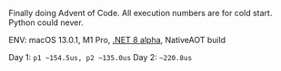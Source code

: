 Finally doing Advent of Code. All execution numbers are for cold start. Python could never.

ENV: macOS 13.0.1, M1 Pro, [.NET 8 alpha](https://github.com/dotnet/installer#table), NativeAOT build

Day 1: `p1 ~154.5us, p2 ~135.0us`
Day 2: `~220.8us`